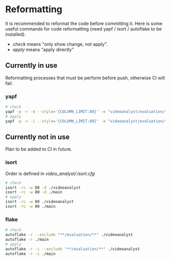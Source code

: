 # Reformatting

It is recommended to reformat the code before committing it. Here is some useful commands for code reformatting (need yapf / isort / autoflake to be installed).

* _check_ means "only show change, not apply".
* _apply_ means "apply directly"

## Currently in use

Reformatting processes that must be perform before push, otherwise CI will fail.

### yapf

```Bash
# check
yapf -p -r -d --style='{COLUMN_LIMIT:80}' -e "videoanalyst/evaluation/*" ./
# apply
yapf -p -r -i --style='{COLUMN_LIMIT:80}' -e "videoanalyst/evaluation/*" ./
```

## Currently not in use

Plan to be added to CI in future.

### isort

Order is defined in _video_analyst/.isort.cfg_

```Bash
# check
isort -rc -w 80 -d ./videoanalyst
isort -rc -w 80 -d ./main
# apply
isort -rc -w 80 ./videoanalyst
isort -rc -w 80 ./main
```

### flake

```Bash
# check
autoflake -r --exclude "**/evaluation/**" ./videoanalyst
autoflake -r ./main
# apply
autoflake -r -i --exclude "**/evaluation/**" ./videoanalyst
autoflake -r -i ./main
```

